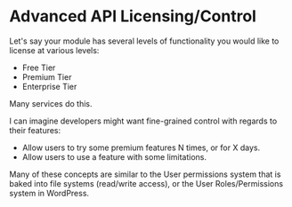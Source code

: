 # Advanced API Licensing/Control

Let's say your module has several levels of functionality you would like to license at various levels:

* Free Tier
* Premium Tier
* Enterprise Tier

Many services do this.

I can imagine developers might want fine-grained control with regards to their features:
* Allow users to try some premium features N times, or for X days.
* Allow users to use a feature with some limitations.

Many of these concepts are similar to the User permissions system that is baked into file systems (read/write access), or the User Roles/Permissions system in WordPress.
